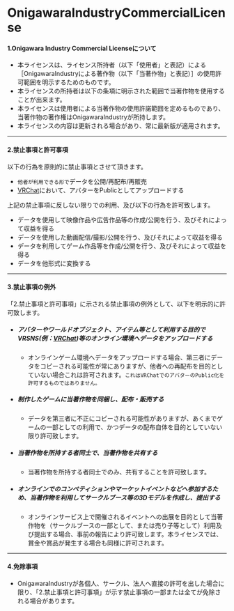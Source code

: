 # OnigawaraIndustryCommercialLicense


####  1.Onigawara Industry Commercial Licenseについて

- 本ライセンスは、ライセンス所持者（以下「使用者」と表記）による［OnigawaraIndustryによる著作物（以下「当著作物」と表記）］の使用許可範囲を明示するためのものです。  
- 本ライセンスの所持者は以下の条項に明示された範囲で当著作物を使用することが出来ます。  
- 本ライセンスは使用者による当著作物の使用許諾範囲を定めるものであり、当著作物の著作権はOnigawaraIndustryが所持します。  
- 本ライセンスの内容は更新される場合があり、常に最新版が適用されます。 

***

####  2.禁止事項と許可事項

以下の行為を原則的に禁止事項とさせて頂きます。

- `他者が利用できる形で`データを公開/再配布/再販売
- [VRChat](https://www.vrchat.net/)において、アバターをPublicとしてアップロードする

上記の禁止事項に反しない限りでの利用、及び以下の行為を許可致します。
- データを使用して映像作品や広告作品等の作成/公開を行う、及びそれによって収益を得る  
- データを使用した動画配信/撮影/公開を行う、及びそれによって収益を得る  
- データを利用してゲーム作品等を作成/公開を行う、及びそれによって収益を得る  
- データを他形式に変換する

***

####  3.禁止事項の例外

「2.禁止事項と許可事項」に示される禁止事項の例外として、以下を明示的に許可致します。
- ##### アバターやワールドオブジェクト、アイテム等として利用する目的でVRSNS(例：[VRChat](https://www.vrchat.net/))等のオンライン環境へデータをアップロードする
    - オンラインゲーム環境へデータをアップロードする場合、第三者にデータをコピーされる可能性が常にありますが、他者への再配布を目的としていない場合これは許可されます。`これはVRChatでのアバターのPublic化を許可するものではありません。`

- ##### 制作したゲームに当著作物を同梱し、配布・販売する
    - データを第三者に不正にコピーされる可能性がありますが、あくまでゲームの一部としての利用で、かつデータの配布自体を目的としていない限り許可致します。

- ##### 当著作物を所持する者同士で、当著作物を共有する
    - 当著作物を所持する者同士でのみ、共有することを許可致します。

- ##### オンラインでのコンペティションやマーケットイベントなどへ参加するため、当著作物を利用してサークルブース等の3Dモデルを作成し、提出する
    - オンラインサービス上で開催されるイベントへの出展を目的として当著作物を（サークルブースの一部として、または売り子等として）利用及び提出する場合、事前の報告により許可致します。本ライセンスでは、賞金や賞品が発生する場合も同様に許可されます。

***

####  4.免除事項
- OnigawaraIndustryが各個人、サークル、法人へ直接の許可を出した場合に限り、「2.禁止事項と許可事項」が示す禁止事項の一部または全てが免除される場合があります。  

